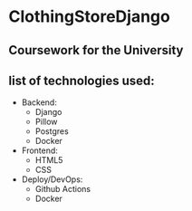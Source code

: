 # ClothingStoreDjango
## Coursework for the University

## list of technologies used:
- Backend:
  - Django
  - Pillow
  - Postgres
  - Docker
- Frontend:
  - HTML5
  - CSS
- Deploy/DevOps:
  - Github Actions
  - Docker
